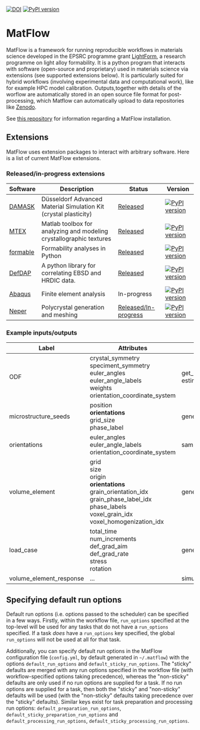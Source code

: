[![DOI](https://zenodo.org/badge/219949875.svg)](https://zenodo.org/badge/latestdoi/219949875) [![PyPI version](https://badge.fury.io/py/matflow.svg)](https://badge.fury.io/py/matflow)

# MatFlow

MatFlow is a framework for running reproducible workflows in materials science developed in the EPSRC programme grant [LightForm](http://lightform.org.uk), a research programme on light alloy formability. It is a python program that interacts with software (open-source and proprietary) used in materials science via extensions (see supported extensions below). It is particularly suited for hybrid workflows
(involving experimental data and computational work), like for example HPC model calibration. Outputs,together with details of the worflow are automatically stored in an open source file format for post-processing, which Matflow can automatically upload to data repositories like [Zenodo](https://zenodo.org/).

See [this repository](https://github.com/LightForm-group/UoM-CSF-matflow) for information regarding a MatFlow installation.

## Extensions

MatFlow uses extension packages to interact with arbitrary software. Here is a list of current MatFlow extensions.

### Released/in-progress extensions
| Software | Description | Status | Version |
| ------ | ------------- | ------- | ------- |
| [DAMASK](https://damask.mpie.de/) | Düsseldorf Advanced Material Simulation Kit (crystal plasticity) | [Released](https://github.com/LightForm-group/matflow-damask) | [![PyPI version](https://img.shields.io/pypi/v/matflow-damask)](https://pypi.org/project/matflow-damask) |
| [MTEX](https://mtex-toolbox.github.io/) | Matlab toolbox for analyzing and modeling crystallographic textures | [Released](https://github.com/LightForm-group/matflow-mtex) | [![PyPI version](https://img.shields.io/pypi/v/matflow-mtex)](https://pypi.org/project/matflow-mtex) |
| [formable](https://github.com/LightForm-group/formable) | Formability analyses in Python | [Released](https://github.com/LightForm-group/matflow-formable) | [![PyPI version](https://img.shields.io/pypi/v/matflow-formable)](https://pypi.org/project/matflow-formable) |
| [DefDAP](https://github.com/MechMicroMan/DefDAP) | A python library for correlating EBSD and HRDIC data. | [Released](https://github.com/LightForm-group/matflow-defdap) | [![PyPI version](https://img.shields.io/pypi/v/matflow-defdap)](https://pypi.org/project/matflow-defdap) |
| [Abaqus](https://www.3ds.com/products-services/simulia/products/abaqus/) | Finite element analysis | In-progress | [![PyPI version](https://img.shields.io/pypi/v/matflow-abaqus)](https://pypi.org/project/matflow-abaqus) |
| [Neper](http://www.neper.info) | Polycrystal generation and meshing | [Released/In-progress](https://github.com/LightForm-group/matflow-neper) | [![PyPI version](https://img.shields.io/pypi/v/matflow-neper)](https://pypi.org/project/matflow-neper) |


### Example inputs/outputs 
| Label                   | Attributes                                                   | Output from tasks                         | Input to tasks                                               |
| ----------------------- | ------------------------------------------------------------ | ----------------------------------------- | ------------------------------------------------------------ |
| ODF                     | crystal_symmetry<br />speciment_symmetry<br />euler_angles<br />euler_angle_labels<br />weights<br />orientation_coordinate_system | get_model_texture<br />estimate_ODF<br /> | sample_texture                                               |
| microstructure_seeds    | position<br />**orientations**<br />grid_size<br />phase_label | generate_microstructure_seeds             | generate_volume_element                                      |
| orientations            | euler_angles<br />euler_angle_labels<br />orientation_coordinate_system | sample_texture                            | generate_volume_element                                      |
| volume_element          | grid<br />size<br />origin<br />**orientations**<br />grain_orientation_idx<br />grain_phase_label_idx<br />phase_labels<br />voxel_grain_idx<br />voxel_homogenization_idx | generate_volume_element                   | visualise_volume_element<br />simulate_volume_element_loading |
| load_case               | total_time<br />num_increments<br />def_grad_aim<br />def_grad_rate<br />stress<br />rotation | generate_load_case                        | simulate_volume_element_loading                              |
| volume_element_response | ...                                                          | simulate_volume_element_loading           |                                                              |

## Specifying default run options

Default run options (i.e. options passed to the scheduler) can be specified in a few ways. Firstly, within the workflow file, `run_options` specified at the top-level will be used for any tasks that do not have a `run_options` specified. If a task *does* have a `run_options` key specified, the global `run_options` will not be used at all for that task.

Additionally, you can specify default run options in the MatFlow configuration file (`config.yml`, by default generated in `~/.matflow`) with the options `default_run_options` and `default_sticky_run_options`. The "sticky" defaults are merged with any run options specified in the workflow file (with workflow-specified options taking precedence), whereas the "non-sticky" defaults are only used if no run options are supplied for a task. If no run options are supplied for a task, then both the "sticky" and "non-sticky" defaults will be used (with the "non-sticky" defaults taking precedence over the "sticky" defaults). Similar keys exist for task preparation and processing run options: `default_preparation_run_options`, `default_sticky_preparation_run_options` and `default_processing_run_options`, `default_sticky_processing_run_options`.
